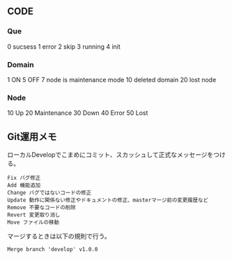 ## CODE
### Que
0 sucsess
1 error
2 skip
3 running
4 init

### Domain
1 ON
5 OFF
7 node is maintenance mode
10 deleted domain
20 lost node



### Node
10 Up
20 Maintenance
30 Down
40 Error
50 Lost


## Git運用メモ
ローカルDevelopでこまめにコミット、スカッシュして正式なメッセージをつける。

```
Fix バグ修正
Add 機能追加
Change バグではないコードの修正
Update 動作に関係ない修正やドキュメントの修正、masterマージ前の変更履歴など
Remove 不要なコードの削除
Revert 変更取り消し
Move ファイルの移動
```

マージするときは以下の規則で行う。

```
Merge branch 'develop' v1.0.0
```
